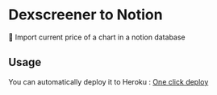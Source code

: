 # Dexscreener to Notion

🦉 Import current price of a chart in a notion database 


## Usage

You can automatically deploy it to Heroku : [One click deploy](https://heroku.com/deploy?template=https://github.com/Craaftx/dexscreener-to-notion)

